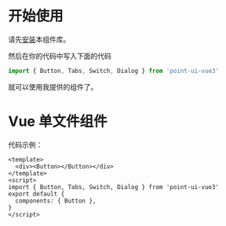 # 开始使用

请先[安装](#/doc/install)本组件库。

然后在你的代码中写入下面的代码

```js
import { Button, Tabs, Switch, Dialog } from 'point-ui-vue3'
```

就可以使用我提供的组件了。

# Vue 单文件组件

代码示例：

```vue
<template>
  <div><Button></Button></div>
</template>
<script>
import { Button, Tabs, Switch, Dialog } from 'point-ui-vue3'
export default {
  components: { Button },
}
</script>
```
